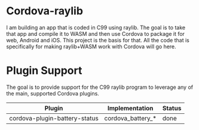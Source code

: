 # Cordova-raylib
I am building an app that is coded in C99 using raylib. The goal is to take that app and compile it to WASM and then use Cordova to package it for web, Android and iOS.  This project is the basis for that.  All the code that is specifically for making raylib+WASM work with Cordova will go here.  

# Plugin Support
The goal is to provide support for the C99 raylib program to leverage any of the main, supported Cordova plugins.  

| Plugin | Implementation | Status |
| ------ | -------------- | ------ |
| cordova-plugin-battery-status | cordova_battery_* | done |